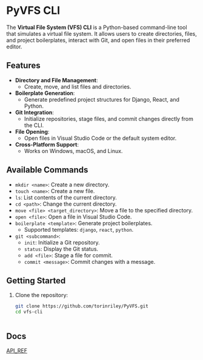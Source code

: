 # PyVFS CLI

The **Virtual File System (VFS) CLI** is a Python-based command-line tool that simulates a virtual file system. It allows users to create directories, files, and project boilerplates, interact with Git, and open files in their preferred editor.

## Features
- **Directory and File Management**:
  - Create, move, and list files and directories.
- **Boilerplate Generation**:
  - Generate predefined project structures for Django, React, and Python.
- **Git Integration**:
  - Initialize repositories, stage files, and commit changes directly from the CLI.
- **File Opening**:
  - Open files in Visual Studio Code or the default system editor.
- **Cross-Platform Support**:
  - Works on Windows, macOS, and Linux.

## Available Commands
- `mkdir <name>`: Create a new directory.
- `touch <name>`: Create a new file.
- `ls`: List contents of the current directory.
- `cd <path>`: Change the current directory.
- `move <file> <target_directory>`: Move a file to the specified directory.
- `open <file>`: Open a file in Visual Studio Code.
- `boilerplate <template>`: Generate project boilerplates.
  - Supported templates: `django`, `react`, `python`.
- `git <subcommand>`:
  - `init`: Initialize a Git repository.
  - `status`: Display the Git status.
  - `add <file>`: Stage a file for commit.
  - `commit <message>`: Commit changes with a message.

## Getting Started
1. Clone the repository:
   ```bash
   git clone https://github.com/torinriley/PyVFS.git
   cd vfs-cli



## Docs

[API_REF](https://github.com/torinriley/PyVFS/blob/main/DOCS/API.md)
